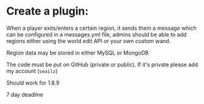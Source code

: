 # Create a plugin:

When a player exits/enters a certain region, it sends them a message which can be configured in a messages.yml file, admins should be able to add regions either using the world edit API or your own custom wand.

Region data may be stored in either MySQL or MongoDB

The code must be put on GitHub (private or public). If it's private please add my account (`seailz`)

Should work for 1.8.9

7 day deadline